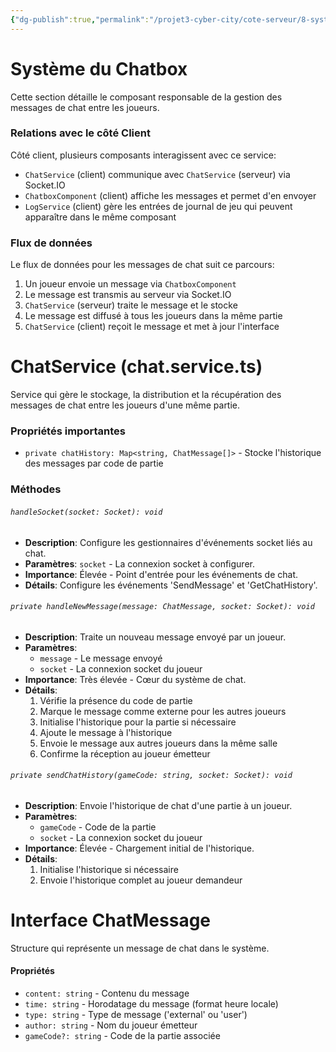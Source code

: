 ```yaml
---
{"dg-publish":true,"permalink":"/projet3-cyber-city/cote-serveur/8-systeme-du-chatbox/"}
---
```


# Système du Chatbox

Cette section détaille le composant responsable de la gestion des messages de chat entre les joueurs.
### Relations avec le côté Client

Côté client, plusieurs composants interagissent avec ce service:

- `ChatService` (client) communique avec `ChatService` (serveur) via Socket.IO
- `ChatboxComponent` (client) affiche les messages et permet d'en envoyer
- `LogService` (client) gère les entrées de journal de jeu qui peuvent apparaître dans le même composant
### Flux de données

Le flux de données pour les messages de chat suit ce parcours:

1. Un joueur envoie un message via `ChatboxComponent`
2. Le message est transmis au serveur via Socket.IO
3. `ChatService` (serveur) traite le message et le stocke
4. Le message est diffusé à tous les joueurs dans la même partie
5. `ChatService` (client) reçoit le message et met à jour l'interface
# ChatService (chat.service.ts)

Service qui gère le stockage, la distribution et la récupération des messages de chat entre les joueurs d'une même partie.
### Propriétés importantes

- `private chatHistory: Map<string, ChatMessage[]>` - Stocke l'historique des messages par code de partie
### Méthodes

###### `handleSocket(socket: Socket): void`

- **Description**: Configure les gestionnaires d'événements socket liés au chat.
- **Paramètres**: `socket` - La connexion socket à configurer.
- **Importance**: Élevée - Point d'entrée pour les événements de chat.
- **Détails**: Configure les événements 'SendMessage' et 'GetChatHistory'.
###### `private handleNewMessage(message: ChatMessage, socket: Socket): void`

- **Description**: Traite un nouveau message envoyé par un joueur.
- **Paramètres**:
    - `message` - Le message envoyé
    - `socket` - La connexion socket du joueur
- **Importance**: Très élevée - Cœur du système de chat.
- **Détails**:
    1. Vérifie la présence du code de partie
    2. Marque le message comme externe pour les autres joueurs
    3. Initialise l'historique pour la partie si nécessaire
    4. Ajoute le message à l'historique
    5. Envoie le message aux autres joueurs dans la même salle
    6. Confirme la réception au joueur émetteur
###### `private sendChatHistory(gameCode: string, socket: Socket): void`

- **Description**: Envoie l'historique de chat d'une partie à un joueur.
- **Paramètres**:
    - `gameCode` - Code de la partie
    - `socket` - La connexion socket du joueur
- **Importance**: Élevée - Chargement initial de l'historique.
- **Détails**:
    1. Initialise l'historique si nécessaire
    2. Envoie l'historique complet au joueur demandeur
# Interface ChatMessage

Structure qui représente un message de chat dans le système.
#### Propriétés

- `content: string` - Contenu du message
- `time: string` - Horodatage du message (format heure locale)
- `type: string` - Type de message ('external' ou 'user')
- `author: string` - Nom du joueur émetteur
- `gameCode?: string` - Code de la partie associée

